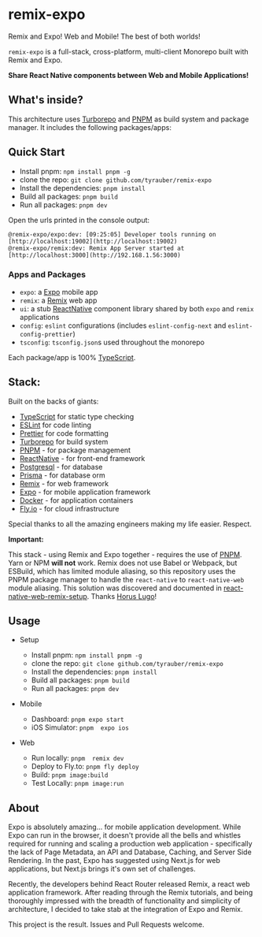 # remix-expo

Remix and Expo! Web and Mobile! The best of both worlds!

`remix-expo` is a full-stack, cross-platform, multi-client Monorepo built with Remix and Expo.

**Share React Native components between Web and Mobile Applications!**

## What's inside?

This architecture uses [Turborepo](https://turborepo.org/) and [PNPM](https://pnpm.io) as build system and package manager. It includes the following packages/apps:

## Quick Start

  + Install pnpm: `npm install pnpm -g`
  + clone the repo: `git clone github.com/tyrauber/remix-expo`
  + Install the dependencies: `pnpm install`
  + Build all packages: `pnpm build`
  + Run all packages: `pnpm dev`
  
Open the urls printed in the console output:

```
@remix-expo/expo:dev: [09:25:05] Developer tools running on [http://localhost:19002](http://localhost:19002)
@remix-expo/remix:dev: Remix App Server started at [http://localhost:3000](http://192.168.1.56:3000)
```

### Apps and Packages

- `expo`: a [Expo](https://expo.io) mobile app
- `remix`: a [Remix](https://remix.run/) web app
- `ui`: a stub [ReactNative](https://reactnative.dev/) component library shared by both `expo` and `remix` applications
- `config`: `eslint` configurations (includes `eslint-config-next` and `eslint-config-prettier`)
- `tsconfig`: `tsconfig.json`s used throughout the monorepo

Each package/app is 100% [TypeScript](https://www.typescriptlang.org/).

## Stack:

Built on the backs of giants:

  - [TypeScript](https://www.typescriptlang.org/) for static type checking
  - [ESLint](https://eslint.org/) for code linting
  - [Prettier](https://prettier.io) for code formatting
  - [Turborepo](https://turborepo.org/) for build system
  - [PNPM](https://pnpm.io/) - for package management
  - [ReactNative](https://reactnative.dev/) - for front-end framework
  - [Postgresql](https://www.postgresql.org) - for database
  - [Prisma](https://www.prisma.io/) - for database orm
  - [Remix](https://remix.run/) - for web framework
  - [Expo](https://expo.io) - for mobile application framework
  - [Docker](https://www.docker.com/) - for application containers
  - [Fly.io](https://fly.io) - for cloud infrastructure

Special thanks to all the amazing engineers making my life easier. Respect.

**Important:**

This stack - using Remix and Expo together - requires the use of [PNPM](https://pnpm.io/). Yarn or NPM **will not** work.  Remix does not use Babel or Webpack, but ESBuild, which has limited module aliasing, so this repository uses the PNPM package manager to handle the `react-native` to `react-native-web` module aliasing. This solution was discovered and documented in [react-native-web-remix-setup](https://horus.dev/blog/react-native-web-remix-setup). Thanks [Horus Lugo](https://github.com/HorusGoul)!


## Usage

  - Setup
    + Install pnpm: `npm install pnpm -g`
    + clone the repo: `git clone github.com/tyrauber/remix-expo`
    + Install the dependencies: `pnpm install`
    + Build all packages: `pnpm build`
    + Run all packages: `pnpm dev`

  - Mobile
    + Dashboard: `pnpm expo start`
    + iOS Simulator: `pnpm  expo ios`

  - Web
    + Run locally: `pnpm  remix dev`
    + Deploy to Fly.to:  `pnpm fly deploy`
    + Build: `pnpm image:build`
    + Test Locally: `pnpm image:run`


## About

Expo is absolutely amazing... for mobile application development.  While Expo can run in the browser, it doesn't provide all the bells and whistles required for running and scaling a production web application - specifically the lack of Page Metadata, an API and Database, Caching, and Server Side Rendering.  In the past, Expo has suggested using Next.js for web applications, but Next.js brings it's own set of challenges.  

Recently, the developers behind React Router released Remix, a react web application framework. After reading through the Remix tutorials, and being thoroughly impressed with the breadth of functionality and simplicity of architecture, I decided to take stab at the integration of Expo and Remix.

This project is the result. Issues and Pull Requests welcome.